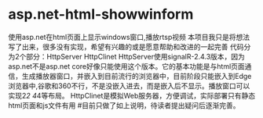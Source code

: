 # asp.net-html-showwinform
使用asp.net在html页面上显示windows窗口,播放rtsp视频
本项目我只是将想法写了出来，很多没有实现，希望有兴趣的或是愿意帮助和改进的一起完善
代码分为2个部分：HttpServer HttpClinet
HttpServer使用signalR-2.4.3版本，因为asp.net不是asp.net core好像只能使用这个版本。它的基本功能是与html页面通信，生成播放器窗口，并嵌入到目前流行的浏览器中，目前阶段只能嵌入到Edge浏览器中,谷歌和360不行，不是没嵌入进去，而是嵌入后不显示。播放窗口可以实现2*2 4*4等布局。
HttpClinet是模拟Web服务器，方便调试，实际部署只有静态html页面和js文件有用
#目前只做了如上说明，待读者提出疑问后逐渐完善。
